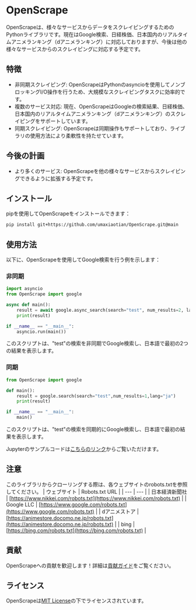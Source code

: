 # OpenScrape

OpenScrapeは、様々なサービスからデータをスクレイピングするためのPythonライブラリです。現在はGoogle検索、日経株価、日本国内のリアルタイムアニメランキング（dアニメランキング）に対応しておりますが、今後は他の様々なサービスからのスクレイピングに対応する予定です。

## 特徴

- 非同期スクレイピング: OpenScrapeはPythonのasyncioを使用してノンブロッキングI/O操作を行うため、大規模なスクレイピングタスクに効率的です。
- 複数のサービス対応: 現在、OpenScrapeはGoogleの検索結果、日経株価、日本国内のリアルタイムアニメランキング（dアニメランキング）のスクレイピングをサポートしています。
- 同期スクレイピング: OpenScrapeは同期操作もサポートしており、ライブラリの使用方法により柔軟性を持たせています。

## 今後の計画

- より多くのサービス: OpenScrapeを他の様々なサービスからスクレイピングできるように拡張する予定です。

## インストール

pipを使用してOpenScrapeをインストールできます：

```bash
pip install git+https://github.com/umaxiaotian/OpenScrape.git@main
```

## 使用方法

以下に、OpenScrapeを使用してGoogle検索を行う例を示します：

### 非同期

```python
import asyncio
from OpenScrape import google

async def main():
    result = await google.async_search(search="test", num_results=2, lang="ja")
    print(result)

if __name__ == "__main__":
    asyncio.run(main())
```

このスクリプトは、"test"の検索を非同期でGoogle検索し、日本語で最初の2つの結果を表示します。

### 同期

```python
from OpenScrape import google

def main():
    result = google.search(search="test",num_results=1,lang="ja")
    print(result)

if __name__ == "__main__":
    main()
```

このスクリプトは、"test"の検索を同期的にGoogle検索し、日本語で最初の結果を表示します。

Jupyterのサンプルコードは[こちらのリンク](https://github.com/umaxiaotian/OpenScrape/tree/main/example)からご覧いただけます。

## 注意
このライブラリからクローリングする際は、各ウェブサイトのrobots.txtを参照してください。
| ウェブサイト | Robots.txt URL |
| --- | --- |
| 日本経済新聞社 | [https://www.nikkei.com/robots.txt](https://www.nikkei.com/robots.txt) |
| Google LLC | [https://www.google.com/robots.txt](https://www.google.com/robots.txt) |
| dアニメストア | [https://animestore.docomo.ne.jp/robots.txt](https://animestore.docomo.ne.jp/robots.txt) |
| bing | [https://bing.com/robots.txt](https://bing.com/robots.txt) |

## 貢献

OpenScrapeへの貢献を歓迎します！詳細は[貢献ガイド](CONTRIBUTING.md)をご覧ください。

## ライセンス

OpenScrapeは[MIT License](LICENSE)の下でライセンスされています。
